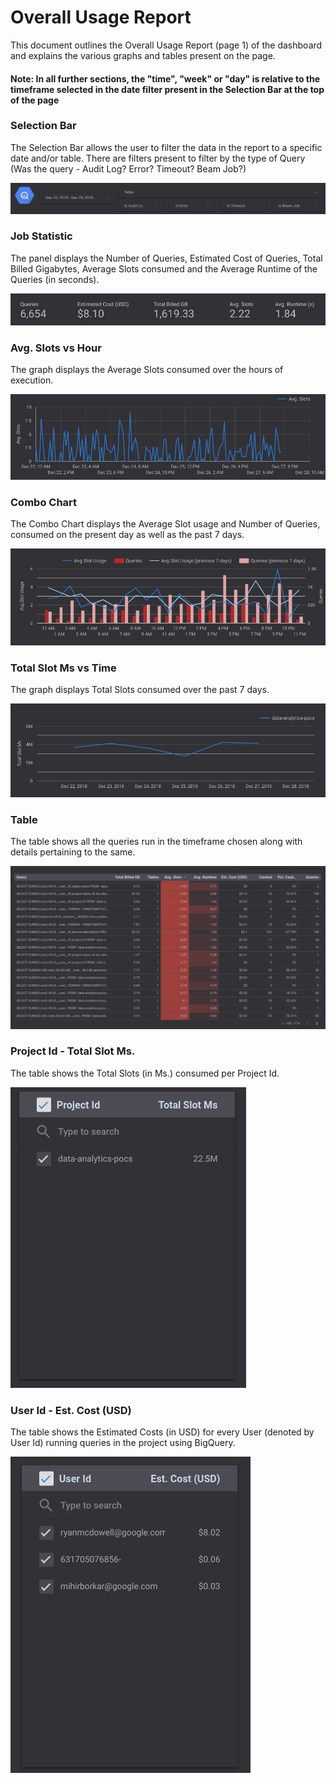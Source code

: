# Overall Usage Report

This document outlines the Overall Usage Report (page 1) of the dashboard and explains the various graphs and tables present on the page.

#### Note: In all further sections, the "time", "week" or "day" is relative to the timeframe selected in the date filter present in the Selection Bar at the top of the page

### Selection Bar
The Selection Bar allows the user to filter the data in the report to a specific date and/or table. There are filters present to filter by the type of Query (Was the query - Audit Log? Error? Timeout? Beam Job?)

![Selection Bar](../images/overall_usage/Image1.png)

### Job Statistic
The panel displays the Number of Queries, Estimated Cost of Queries, Total Billed Gigabytes, Average Slots consumed and the Average Runtime of the Queries (in seconds).

![Job Statistics](../images/overall_usage/Image2.png)

### Avg. Slots vs Hour
The graph displays the Average Slots consumed over the hours of execution.

![Avg. Slots vs Hour](../images/overall_usage/Image3.png)

### Combo Chart
The Combo Chart displays the Average Slot usage and Number of Queries, consumed on the present day as well as the past 7 days.

![Combo Chart](../images/overall_usage/Image4.png)

### Total Slot Ms vs Time
The graph displays Total Slots consumed over the past 7 days.

![Total Slot Ms vs Time](../images/overall_usage/Image5.png)

### Table
The table shows all the queries run in the timeframe chosen along with details pertaining to the same.

![Table](../images/overall_usage/Image6.png)

### Project Id - Total Slot Ms.
The table shows the Total Slots (in Ms.) consumed per Project Id.

![Project Id - Total Slot Ms](../images/overall_usage/Image7.png)

### User Id - Est. Cost (USD)
The table shows the Estimated Costs (in USD) for every User (denoted by User Id) running queries in the project using BigQuery.

![User Id - Est. Cost (USD)](../images/overall_usage/Image8.png)

